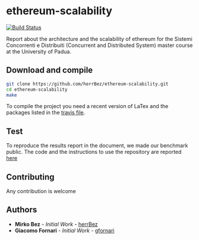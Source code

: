# ethereum-scalability
 [![Build Status](https://travis-ci.com/herrBez/ethereum-scalability.svg?token=ZPdxDTY2TYyMx3jypkpu&branch=develop)](https://travis-ci.com/herrBez/ethereum-scalability)

Report about the architecture and the scalability of ethereum for the
Sistemi Concorrenti e Distribuiti (Concurrent and Distributed System) master course
at the University of Padua.



## Download and compile
```sh
git clone https://github.com/herrBez/ethereum-scalability.git
cd ethereum-scalability
make
```

To compile the project you need a recent version of LaTex and the packages listed in the
[travis file](.travis.yml).


## Test
To reproduce the results report in the document, we made our benchmark public. The code and the instructions to use the repository are reported [here](https://github.com/gfornari/ethereum-test/tree/benchmark)

## Contributing

Any contribution is welcome


## Authors
* **Mirko Bez** - *Initial Work* - [herrBez](https://github.com/herrBez)
* **Giacomo Fornari** - *Initial Work* - [gfornari](https://github.com/gfornari)
